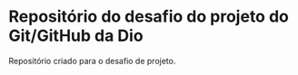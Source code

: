 # Repositório do desafio do projeto do Git/GitHub da Dio
Repositório criado para o desafio de projeto.
